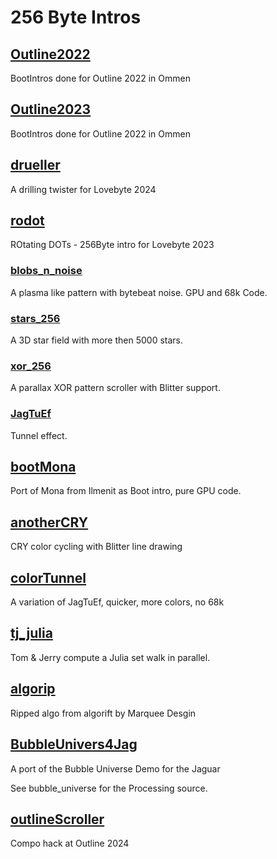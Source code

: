 # 256 Byte Intros

## [Outline2022](Outline2022)

BootIntros done for Outline 2022 in Ommen

## [Outline2023](Outline2023)

BootIntros done for Outline 2022 in Ommen

## [drueller](drueller)

A drilling twister for Lovebyte 2024

## [rodot](rodot)

ROtating DOTs - 256Byte intro for Lovebyte 2023

### [blobs_n_noise](blobs_n_noise)

A plasma like pattern with bytebeat noise. GPU and 68k Code.

### [stars_256](stars_256)

A 3D star field with more then 5000 stars.

### [xor_256](xor_256)

A parallax XOR pattern scroller with Blitter support.

### [JagTuEf](JagTuEf)

Tunnel effect.

## [bootMona](bootMona)

Port of Mona from Ilmenit as Boot intro, pure GPU code.

## [anotherCRY](anotherCRY)

CRY color cycling with Blitter line drawing

## [colorTunnel](colorTunnel)

A variation of JagTuEf, quicker, more colors, no 68k

## [tj_julia](tj_julia)

Tom & Jerry compute a Julia set walk in parallel.

## [algorip](algorip)

Ripped algo from algorift by Marquee Desgin

## [BubbleUnivers4Jag](BubbleUnivers4Jag)

A port of the Bubble Universe Demo for the Jaguar

See bubble_universe for the Processing source.

## [outlineScroller](outlineScroller)

Compo hack at Outline 2024
